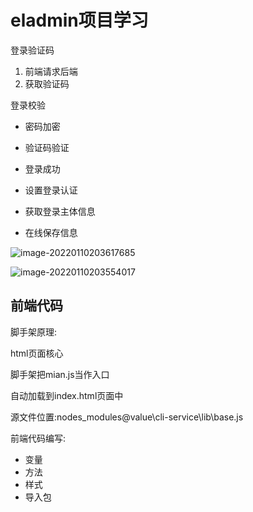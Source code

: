 # eladmin项目学习

登录验证码

1. 前端请求后端
2. 获取验证码

登录校验

- 密码加密
- 验证码验证
- 登录成功
- 设置登录认证

- 获取登录主体信息
- 在线保存信息



![image-20220110203617685](C:\Users\TheShun\AppData\Roaming\Typora\typora-user-images\image-20220110203617685.png)

![image-20220110203554017](C:\Users\TheShun\AppData\Roaming\Typora\typora-user-images\image-20220110203554017.png)

## 前端代码

脚手架原理:

html页面核心

脚手架把mian.js当作入口

自动加载到index.html页面中

源文件位置:nodes_modules\@value\cli-service\lib\base.js





前端代码编写:

- 变量
- 方法
- 样式
- 导入包